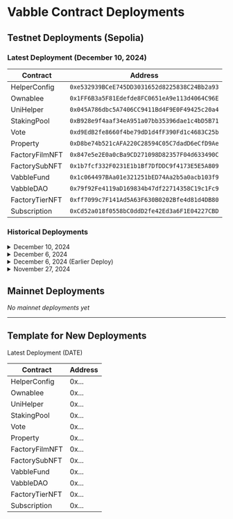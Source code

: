 # Vabble Contract Deployments

## Testnet Deployments (Sepolia)

### Latest Deployment (December 10, 2024)

| Contract       | Address                                      |
| -------------- | -------------------------------------------- |
| HelperConfig   | `0xe532939BCeE745DD3031652d8225838C24Bb2a93` |
| Ownablee       | `0x1FF6B3a5F81Edefde8FC0651eA9e113d4064C96E` |
| UniHelper      | `0x045A786dbc5A7406CC9411Bd4F9E0F49425c20a4` |
| StakingPool    | `0xB928e9f4aaf34eA951a07bb35396dae1c4bD5B71` |
| Vote           | `0xd9EdB2fe8660f4be79dD1d4fF390Fd1c4683C25b` |
| Property       | `0xD8be74b521cAFA220C28594C05C7dadD6eCfD9Ae` |
| FactoryFilmNFT | `0x847e5e2E0a0cBa9CD271098D82357F04d633490C` |
| FactorySubNFT  | `0x1b7fcf332F0231E1b1Bf7DfDDC9f4173E5E5A809` |
| VabbleFund     | `0x1c064497BAa01e321251bED74Aa2b5a0acb103f9` |
| VabbleDAO      | `0x79f92Fe4119aD169834b47df22714358C19c1Fc9` |
| FactoryTierNFT | `0xff7099c7F141Ad5A63F630B0202Bfe4d81d4DB80` |
| Subscription   | `0xCd52a018f0558bC0ddD2fe42Ed3a6F1E04227CBD` |

### Historical Deployments

<details>
<summary>December 10, 2024</summary>

| Contract       | Address                                      |
| -------------- | -------------------------------------------- |
| HelperConfig   | `0x721912593d516d3Cb5835Ac7c9B6857c4e37795f` |
| Ownablee       | `0x0B0Ac0F621A2371ee15fC244E40f19e3C028cDe1` |
| UniHelper      | `0xe79f5e4A6887A7391e4dA9C237D4E51f48Ac303f` |
| StakingPool    | `0xf2f48cF6b5aC611f9b8685BCf65420Ff21a08D30` |
| Vote           | `0xd7c02641f9f186178bae0164bA55187764680994` |
| Property       | `0xE5e1fe45fEc321e659CCC47E1F69649e596bddf8` |
| FactoryFilmNFT | `0x1C13e07EaEC3d401a63785087Fd557eBf1e8876a` |
| FactorySubNFT  | `0x4929D400A80C1D488E57FDa1CCf0751C0bA3d3Ac` |
| VabbleFund     | `0x7e430FF30Bd1392702bDb6704902721d03e2e253` |
| VabbleDAO      | `0x48b87bb9C2D0d3A860339ad66D140a8827096cBB` |
| FactoryTierNFT | `0x0d281105332B14e20e34677429d7AD4d8F8D6b38` |
| Subscription   | `0x9b2c34902275551D6e0876D331E63e7aa0D8AE89` |

</details>

<details>
<summary>December 6, 2024</summary>

| Contract       | Address                                      |
| -------------- | -------------------------------------------- |
| HelperConfig   | `0x4943e7A10F2F3E92776f61bcF2586B4Fb5675b4F` |
| Ownablee       | `0xc3a61e5D09aa302c1DE75682DCaC979E01C4eb70` |
| UniHelper      | `0xc19D6b2FB3401fa5a8b71c542B1e49936E00E73d` |
| StakingPool    | `0x63A2fCF810dDFA705738c677949cB1DDa41E7d7C` |
| Vote           | `0x3EA874337532D0af1B0A8e7E0192DAd4FB2b5Cf3` |
| Property       | `0xb0a3CF07A89A38a67bAE9e69fAFD301E6c4B2E4D` |
| FactoryFilmNFT | `0x955f0045af5635349297AC87F8B35c01aB67500F` |
| FactorySubNFT  | `0x3622E5eF88f5f9A3cB6f88A477a68e26219d34EB` |
| VabbleFund     | `0xbA77EBA05c6C1a18e657f3ac9caC089D9B8884E7` |
| VabbleDAO      | `0x0e8a8B0b4DaA10d9FfB2D9D5089d08341bEC2d1E` |
| FactoryTierNFT | `0x8f6BC67d57679E72385b5EA048C8CF4656c7e6A7` |
| Subscription   | `0x534f0450Ad28bfF12213d84c941e9F3725E0f048` |

</details>

<details>
<summary>December 6, 2024 (Earlier Deploy)</summary>

| Contract       | Address                                      |
| -------------- | -------------------------------------------- |
| HelperConfig   | `0x9bbBd91d166C9aB89d963A22970aC41FF8143D0a` |
| Ownablee       | `0x6a1F1B422B9B4E9Db83f0CfA2A1cfB5f053d8aED` |
| UniHelper      | `0x7aFdD630c2A2d7CE1DEC40220a9ffB535E0BEd5F` |
| StakingPool    | `0xcB48C663f3A07A7BEc6BF9A49956ccbB80E985CF` |
| Vote           | `0x5B1323b5F12e173f223e2924FA7Db7aFD1527CDe` |
| Property       | `0xf19ba26E020E393b709D7AC9240171653C07f284` |
| FactoryFilmNFT | `0x5A53FDBf67eE0a93dd1bb225dE4E6fEd2a47f3d9` |
| FactorySubNFT  | `0x081DdF1ad5ca1b45062148Dfd71a05e13e4800a5` |
| VabbleFund     | `0x12a1761Fa213B67458B4E54029a492AB2509599d` |
| VabbleDAO      | `0x7408a533413eCEB6bFF75626566923CC85D7DCfE` |
| FactoryTierNFT | `0xe6BAC6229Be80aa2ddCeA8eA11EAc99A63D621bf` |
| Subscription   | `0x36ac0ddfed9dd1b573Fb70Da12A2e6B688FA223f` |

</details>

<details>
<summary>November 27, 2024</summary>

| Contract       | Address                                      |
| -------------- | -------------------------------------------- |
| HelperConfig   | `0xe3337aAEaaE251b84E34a32BBE912C2D8055C05d` |
| Ownablee       | `0x5C87BE542D76E2Dd95313ea5242E0F9F8C48dD35` |
| UniHelper      | `0x0d761e2be40f33eE9616a20D71b49252fB310874` |
| StakingPool    | `0x369C58C92a90751a89A2c14D85ED4F5F48A98ff6` |
| Vote           | `0x5097BeDDE630391Da9E11d513b1B24dd5D8d9E16` |
| Property       | `0x8Ee0C4CE65200Bb200F7414548D1a437D8680F36` |
| FactoryFilmNFT | `0xBB675c1a8df7943F6484347daff7C3142bC8a700` |
| FactorySubNFT  | `0x506b0692fC9468d8849bd0099084075C4cB7A0eF` |
| VabbleFund     | `0x240DE7B1aBa4C54733D8fd87B86e1E849276493b` |
| VabbleDAO      | `0xBF6fd4b7876036E12d79A502f07c0e451f2e264a` |
| FactoryTierNFT | `0x4199BBf6336c304990728444a943738Ae873F272` |
| Subscription   | `0xC206686dBe2D300341f4cB08a2e6749c632Cf96B` |

</details>

## Mainnet Deployments

_No mainnet deployments yet_

---

## Template for New Deployments

Latest Deployment (DATE)

| Contract       | Address |
| -------------- | ------- |
| HelperConfig   | 0x...   |
| Ownablee       | 0x...   |
| UniHelper      | 0x...   |
| StakingPool    | 0x...   |
| Vote           | 0x...   |
| Property       | 0x...   |
| FactoryFilmNFT | 0x...   |
| FactorySubNFT  | 0x...   |
| VabbleFund     | 0x...   |
| VabbleDAO      | 0x...   |
| FactoryTierNFT | 0x...   |
| Subscription   | 0x...   |
